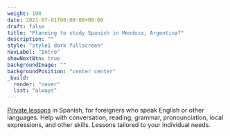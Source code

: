 ```yaml
---
weight: 100
date: 2021-07-01T00:00:00+00:00
draft: false
title: "Planning to study Spanish in Mendoza, Argentina?"
description: ""
style: "style1 dark fullscreen"
navLabel: "Intro"
showNextBtn: true
backgroundImage: ""
backgroundPosition: "center center"
_build:
  render: "never"
  list: "always"
---
```

[Private lessons](/spanish-lessons/) in Spanish, for foreigners who speak English or other languages. Help with conversation, reading, grammar, pronounciation, local expressions, and other skills. Lessons tailored to your individual needs.
